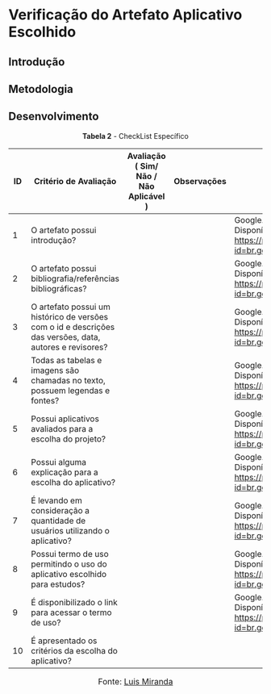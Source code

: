 # Verificação do Artefato Aplicativo Escolhido

## Introdução

## Metodologia

## Desenvolvimento

<center>

**Tabela 2** - CheckList Específico 

| ID | Critério de Avaliação                           | Avaliação ( Sim/ Não / Não Aplicável )             | Observações                       | Referências                                                    |
|----| ------------------------------------------------|----------------------------------------------------|-----------------------------------|----------------------------------------------------------------|
| 1  | O artefato possui introdução?                   |                                                    |                                   |  Google. Carteira Digital de Trânsito. 2023. Disponível em: https://play.google.com/store/apps/details?id=br.gov.serpro.cnhe&hl=pt_BR&gl=US.                                                               |
| 2  | O artefato possui bibliografia/referências bibliográficas?                                                |                                                    |                                   | Google. Carteira Digital de Trânsito. 2023. Disponível em: https://play.google.com/store/apps/details?id=br.gov.serpro.cnhe&hl=pt_BR&gl=US.                                                                |
| 3  | O artefato possui um histórico de versões com o id e descrições das versões, data, autores e revisores?                                                |                                                    |                                   | Google. Carteira Digital de Trânsito. 2023. Disponível em: https://play.google.com/store/apps/details?id=br.gov.serpro.cnhe&hl=pt_BR&gl=US.                                                                |
| 4  | Todas as tabelas e imagens são chamadas no texto, possuem legendas e fontes?                                                |                                                    |                                   | Google. Carteira Digital de Trânsito. 2023. Disponível em: https://play.google.com/store/apps/details?id=br.gov.serpro.cnhe&hl=pt_BR&gl=US.                                                                |
| 5  | Possui aplicativos avaliados para a escolha do projeto?                                                |                                                    |                                   | Google. Carteira Digital de Trânsito. 2023. Disponível em: https://play.google.com/store/apps/details?id=br.gov.serpro.cnhe&hl=pt_BR&gl=US.                                                                |
| 6  | Possui alguma explicação para a escolha do aplicativo?                                             |                                                    |                                   | Google. Carteira Digital de Trânsito. 2023. Disponível em: https://play.google.com/store/apps/details?id=br.gov.serpro.cnhe&hl=pt_BR&gl=US.                                                                |
| 7  | É levando em consideração a quantidade de usuários utilizando o aplicativo?                                                |                                                    |                                   | Google. Carteira Digital de Trânsito. 2023. Disponível em: https://play.google.com/store/apps/details?id=br.gov.serpro.cnhe&hl=pt_BR&gl=US.                                                                |
| 8  | Possui termo de uso permitindo o uso do aplicativo escolhido para estudos?                                                |                                                    |                                   | Google. Carteira Digital de Trânsito. 2023. Disponível em: https://play.google.com/store/apps/details?id=br.gov.serpro.cnhe&hl=pt_BR&gl=US.                                                                |
| 9  | É disponibilizado o link para acessar o termo de uso?                                                |                                                    |                                   | Google. Carteira Digital de Trânsito. 2023. Disponível em: https://play.google.com/store/apps/details?id=br.gov.serpro.cnhe&hl=pt_BR&gl=US.                                                                |
| 10 | É apresentado os critérios da escolha do aplicativo?                                               |                                                    |                                   |                                                                |

<font size="3"><p style="text-align: center">Fonte: <a href="https://github.com/LuisMiranda10">Luis Miranda</a></p></font>

</center>
